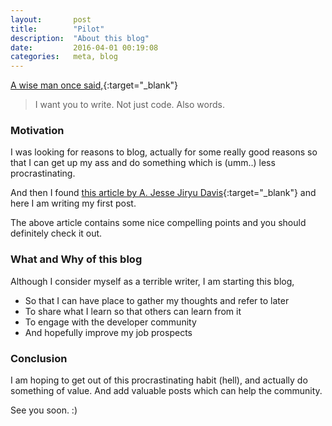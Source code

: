 ```yaml
---
layout:       post
title:        "Pilot"
description:  "About this blog"
date:         2016-04-01 00:19:08
categories:   meta, blog
---
```



<!-- 
![alt text](http://127.0.0.1:4000/assets/images/blog.jpg "blog") -->

[A wise man once said,](https://emptysqua.re/blog/write-an-excellent-programming-blog/){:target="_blank"}

> I want you to write. Not just code. Also words.

### Motivation

I was looking for reasons to blog, actually for some really good reasons so that I can get up my ass and do something which is (umm..) less procrastinating.

And then I found [this article by A. Jesse Jiryu Davis](https://emptysqua.re/blog/write-an-excellent-programming-blog/){:target="_blank"} and here I am writing my first post.

The above article contains some nice compelling points and you should definitely check it out. 

### What and Why of this blog

Although I consider myself as a terrible writer, I am starting this blog, 

* So that I can have place to gather my thoughts and refer to later
* To share what I learn so that others can learn from it
* To engage with the developer community
* And hopefully improve my job prospects

### Conclusion

I am hoping to get out of this procrastinating habit (hell), and actually do something of value. And add valuable posts which can help the community.

See you soon. :)
